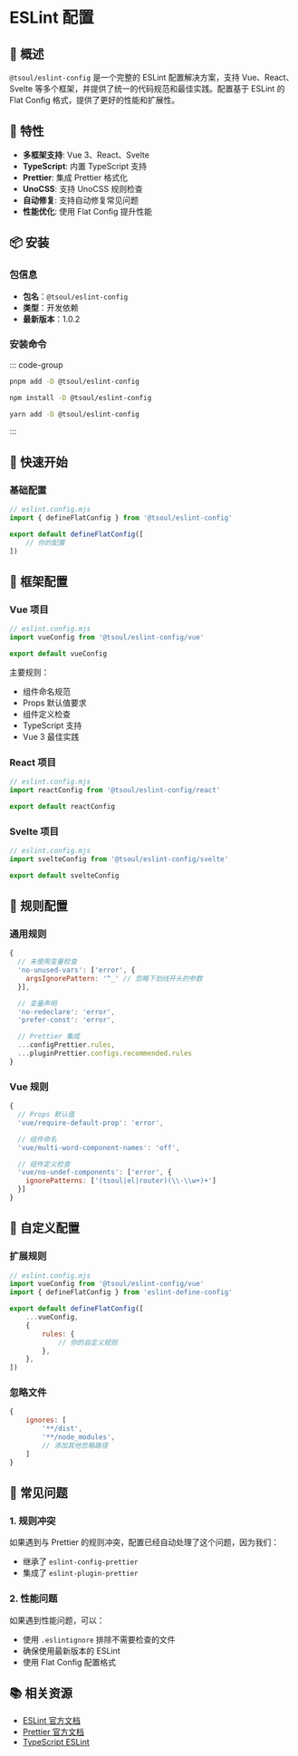 # ESLint 配置

## 📖 概述

`@tsoul/eslint-config` 是一个完整的 ESLint 配置解决方案，支持 Vue、React、Svelte 等多个框架，并提供了统一的代码规范和最佳实践。配置基于 ESLint 的 Flat Config 格式，提供了更好的性能和扩展性。

## 🎯 特性

- **多框架支持**: Vue 3、React、Svelte
- **TypeScript**: 内置 TypeScript 支持
- **Prettier**: 集成 Prettier 格式化
- **UnoCSS**: 支持 UnoCSS 规则检查
- **自动修复**: 支持自动修复常见问题
- **性能优化**: 使用 Flat Config 提升性能

## 📦 安装

### 包信息

- **包名**：`@tsoul/eslint-config`
- **类型**：开发依赖
- **最新版本**：1.0.2

### 安装命令

::: code-group

```bash [pnpm (推荐)]
pnpm add -D @tsoul/eslint-config
```

```bash [npm]
npm install -D @tsoul/eslint-config
```

```bash [yarn]
yarn add -D @tsoul/eslint-config
```

:::

## 🚀 快速开始

### 基础配置

```javascript
// eslint.config.mjs
import { defineFlatConfig } from '@tsoul/eslint-config'

export default defineFlatConfig([
	// 你的配置
])
```

## 📝 框架配置

### Vue 项目

```javascript
// eslint.config.mjs
import vueConfig from '@tsoul/eslint-config/vue'

export default vueConfig
```

主要规则：

- 组件命名规范
- Props 默认值要求
- 组件定义检查
- TypeScript 支持
- Vue 3 最佳实践

### React 项目

```javascript
// eslint.config.mjs
import reactConfig from '@tsoul/eslint-config/react'

export default reactConfig
```

### Svelte 项目

```javascript
// eslint.config.mjs
import svelteConfig from '@tsoul/eslint-config/svelte'

export default svelteConfig
```

## 🔧 规则配置

### 通用规则

```javascript
{
  // 未使用变量检查
  'no-unused-vars': ['error', {
    argsIgnorePattern: '^_' // 忽略下划线开头的参数
  }],

  // 变量声明
  'no-redeclare': 'error',
  'prefer-const': 'error',

  // Prettier 集成
  ...configPrettier.rules,
  ...pluginPrettier.configs.recommended.rules
}
```

### Vue 规则

```javascript
{
  // Props 默认值
  'vue/require-default-prop': 'error',

  // 组件命名
  'vue/multi-word-component-names': 'off',

  // 组件定义检查
  'vue/no-undef-components': ['error', {
    ignorePatterns: ['(tsoul|el|router)(\\-\\w+)+']
  }]
}
```

## 🎨 自定义配置

### 扩展规则

```javascript
// eslint.config.mjs
import vueConfig from '@tsoul/eslint-config/vue'
import { defineFlatConfig } from 'eslint-define-config'

export default defineFlatConfig([
	...vueConfig,
	{
		rules: {
			// 你的自定义规则
		},
	},
])
```

### 忽略文件

```javascript
{
	ignores: [
		'**/dist',
		'**/node_modules',
		// 添加其他忽略路径
	]
}
```

## 🚨 常见问题

### 1. 规则冲突

如果遇到与 Prettier 的规则冲突，配置已经自动处理了这个问题，因为我们：

- 继承了 `eslint-config-prettier`
- 集成了 `eslint-plugin-prettier`

### 2. 性能问题

如果遇到性能问题，可以：

- 使用 `.eslintignore` 排除不需要检查的文件
- 确保使用最新版本的 ESLint
- 使用 Flat Config 配置格式

## 📚 相关资源

- [ESLint 官方文档](https://eslint.org/)
- [Prettier 官方文档](https://prettier.io/)
- [TypeScript ESLint](https://typescript-eslint.io/)
